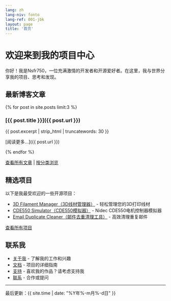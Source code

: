 ```yaml
---
lang: zh
lang-niv: fonto
lang-ref: 001-jbk
layout: page
title: '首页'
---
```


# 欢迎来到我的项目中心

你好！我是Nsfr750，一位充满激情的开发者和开源爱好者。在这里，我与世界分享我的项目、思考和发现。

## 最新博客文章

{% for post in site.posts limit:3 %}
### [{{ post.title }}]({{ post.url }})

{{ post.excerpt | strip_html | truncatewords: 30 }}

[阅读更多...]({{ post.url }})

{% endfor %}

[查看所有文章](blog) | [按分类浏览](categories)

## 精选项目

以下是我最受欢迎的一些开源项目：

- [3D Filament Manager（3D线材管理器）](https://github.com/Nsfr750/3D_Filament_Manager) - 轻松管理您的3D打印线材
- [CDE550 Simulator（CDE550模拟器）](https://github.com/Nsfr750/CDE550-sim) - Nidec CDE550电机控制器模拟器
- [Email Duplicate Cleaner（邮件去重清理工具）](https://github.com/Nsfr750/EmailDuplicateCleaner) - 高效清理重复邮件

[查看所有项目](projects)

## 联系我

- [关于我](about) - 了解我的工作和兴趣
- [文档](docs) - 项目的详细指南
- [支持](support) - 喜欢我的作品？请考虑支持我
- [联系](contact) - 合作或提问

---

最后更新：{{ site.time | date: "%Y年%-m月%-d日" }}
